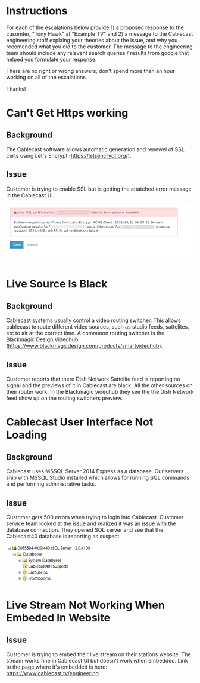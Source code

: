 # Instructions

For each of the escalations below provide 1) a proposed response to the cusomter, "Tony Hawk" at "Example TV" and 2) a message to the Cablecast engineering staff explaing your theories about the issue, and why you recomended what you did to the customer. The message to the engineering team should include any relevant search queries / results from google that helped you formulate your response.

There are no right or wrong answers, don't spend more than an hour working on all of the escalations.

Thanks!


# Can't Get Https working

## Background

The Cablecast software allows automatic generation and renewel of SSL certs using Let's Encrypt (https://letsencrypt.org/). 

## Issue

Customer is trying to enable SSL but is getting the attatched error message in the Cablecast UI. 

![Let's Encrypt Error](lets-encrypt-error.png)


# Live Source Is Black

## Background

Cablecast systems usually control a video routing switcher. This allows cablecast to route different video sources, such as studio feeds, sattelites, etc to air at the correct time. A commmon routing switcher is the Blackmagic Design Videohub (https://www.blackmagicdesign.com/products/smartvideohub).

## Issue

Customer reports that there Dish Network Sattelite feed is reporting no signal and the previews of it in Cablecast are black. All the other sources on their router work. In the Blackmagic videohub they see the the Dish Network feed show up on the routing switchers preview. 


# Cablecast User Interface Not Loading

## Background

Cablecast uses MSSQL Server 2014 Express as a database. Our servers ship with MSSQL Studio installed which allows for running SQL commands and performing administrative tasks.

## Issue

Customer gets 500 errors when trying to login into Cablecast. Customer service team looked at the issue and realized it was an issue with the database connection. They opened SQL server and see that the Cablecast40 database is reporting as suspect.

![Database Error](suspect-database-error.png)

# Live Stream Not Working When Embeded In Website

## Issue

Customer is trying to embed their live stream on their stations website. The stream works fine in Cablecast UI but doesn't work when embedded. Link to the page where it's embedded is here: https://www.cablecast.tv/engineering


